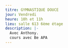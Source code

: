```yaml
---
titre: GYMNASTIQUE DOUCE
jour: Vendredi
heure: 10h et 11h
lieu: salle 613 6ème étage
description: |-
  Avec Anthony.
  cours avec Be APA
---
```

